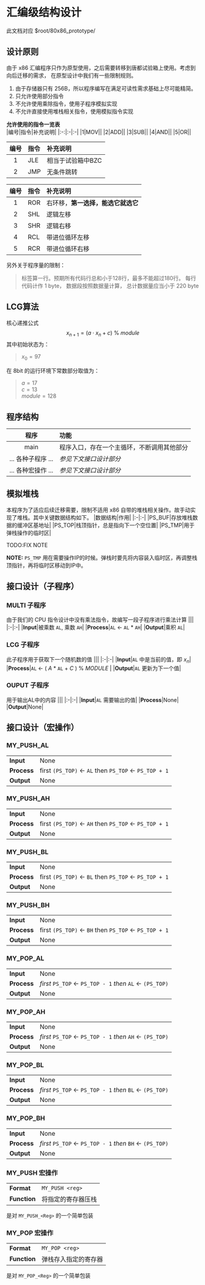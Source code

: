 # 汇编级结构设计
此文档对应 $root/80x86_prototype/

## 设计原则
由于 x86 汇编程序只作为原型使用，之后需要转移到唐都试验箱上使用。考虑到向后迁移的需求，
在原型设计中我们有一些限制规则。
1. 由于存储器只有 256B，所以程序编写在满足可读性需求基础上尽可能精简。
2. 只允许使用部分指令
3. 不允许使用乘除指令，使用子程序模拟实现
4. 不允许直接使用堆栈相关指令，使用模拟指令实现


**允许使用的指令一览表**  
|编号|指令|补充说明|
|:-:|:-|:-|
|1|MOV||
|2|ADD||
|3|SUB||
|4|AND||
|5|OR||

|编号|指令|补充说明|
|:-:|:-|:-|
|1|JLE|相当于试验箱中BZC|
|2|JMP|无条件跳转|

|编号|指令|补充说明|
|:-:|:-|:-|
|1|ROR|右环移，**第一选择，能选它就选它**|
|2|SHL|逻辑左移|
|3|SHR|逻辑右移|
|4|RCL|带进位循环左移|
|5|RCR|带进位循环右移|


另外关于程序量的限制：
> 标签算一行。预期所有代码行总和小于128行，最多不能超过180行。
> 每行代码计作 1 byte，
> 数据段按照数据量计算，
> 总计数据量应当小于 220 byte
## LCG算法
核心递推公式  
$$x_{n+1}=(a \cdot x_n + c)\ \%\ module$$
其中初始状态为：

> $x_0=97$
  
在 8bit 的运行环境下常数部分取值为：  

> $a=17$  
> $c=13$  
> $module=128$  

## 程序结构
|程序|功能|
|:-:|:-|
|main|程序入口，存在一个主循环，不断调用其他部分|
|... 各种子程序 ...|_参见下文接口设计部分_|
|... 各种宏操作 ...|_参见下文接口设计部分_|


## 模拟堆栈
本程序为了适应后续迁移需要，限制不适用 x86 自带的堆栈相关操作。故手动实现了堆栈。其中关键数据结构如下。
|数据结构|作用|
|:-|:-|
|PS_BUF|存放堆栈数据的缓冲区基地址|
|PS_TOP|栈顶指针，总是指向下一个空位置|
|PS_TMP|用于弹栈操作的临时区|

TODO:FIX NOTE

**NOTE:**  `PS_TMP` 用在需要操作IP的时候。弹栈时要先将内容装入临时区，再调整栈顶指针，再将临时区移动到IP中。

## 接口设计（子程序）

### MULTI 子程序
由于我们的 CPU 指令设计中没有乘法指令，故编写一段子程序进行乘法计算
|||
|:-|:-|
|**Input**|被乘数 `AL`, 乘数 `AH`|
|**Process**|`AL` <- `AL` * `AH`|
|**Output**|乘积 `AL`|


### LCG 子程序
此子程序用于获取下一个随机数的值
|||
|:-|:-|
|**Input**|`AL` 中是当前的值，即 $x_{n}$|
|**Process**|`AL` <- ( _A_ * `AL` + _C_ ) % _MODULE_ |
|**Output**|`AL` 更新为下一个值|


### OUPUT 子程序
用于输出AL中的内容
|||
|:-|:-|
|**Input**|`AL` 需要输出的值|
|**Process**|None|
|**Output**|None|

## 接口设计（宏操作）

### MY_PUSH_AL
|||
|:-|:-|
|**Input**|None|
|**Process**|first `(PS_TOP)` <- `AL` then `PS_TOP` <- `PS_TOP + 1` |
|**Output**|None|

### MY_PUSH_AH
|||
|:-|:-|
|**Input**|None|
|**Process**|first `(PS_TOP)` <- `AH` then `PS_TOP` <- `PS_TOP + 1` |
|**Output**|None|

### MY_PUSH_BL
|||
|:-|:-|
|**Input**|None|
|**Process**|first `(PS_TOP)` <- `BL` then `PS_TOP` <- `PS_TOP + 1` |
|**Output**|None|

### MY_PUSH_BH
|||
|:-|:-|
|**Input**|None|
|**Process**|first `(PS_TOP)` <- `BH` then `PS_TOP` <- `PS_TOP + 1` |
|**Output**|None|

### MY_POP_AL
|||
|:-|:-|
|**Input**|None|
|**Process**| _first_ `PS_TOP` <- `PS_TOP - 1` _then_ `AL` <- `(PS_TOP)`|
|**Output**|None|

### MY_POP_AH
|||
|:-|:-|
|**Input**|None|
|**Process**| _first_ `PS_TOP` <- `PS_TOP - 1` _then_ `AH` <- `(PS_TOP)`|
|**Output**|None|

### MY_POP_BL
|||
|:-|:-|
|**Input**|None|
|**Process**| _first_ `PS_TOP` <- `PS_TOP - 1` _then_ `BL` <- `(PS_TOP)`|
|**Output**|None|

### MY_POP_BH
|||
|:-|:-|
|**Input**|None|
|**Process**| _first_ `PS_TOP` <- `PS_TOP - 1` _then_ `BH` <- `(PS_TOP)`|
|**Output**|None|

### MY_PUSH 宏操作
|||
|:-|:-|
|**Format**|`MY_PUSH <reg>`|
|**Function**|将指定的寄存器压栈|
是对 `MY_PUSH_<Reg>` 的一个简单包装

### MY_POP 宏操作
|||
|:-|:-|
|**Format**|`MY_POP <reg>`|
|**Function**|弹栈存入指定的寄存器|
是对 `MY_POP_<Reg>` 的一个简单包装
